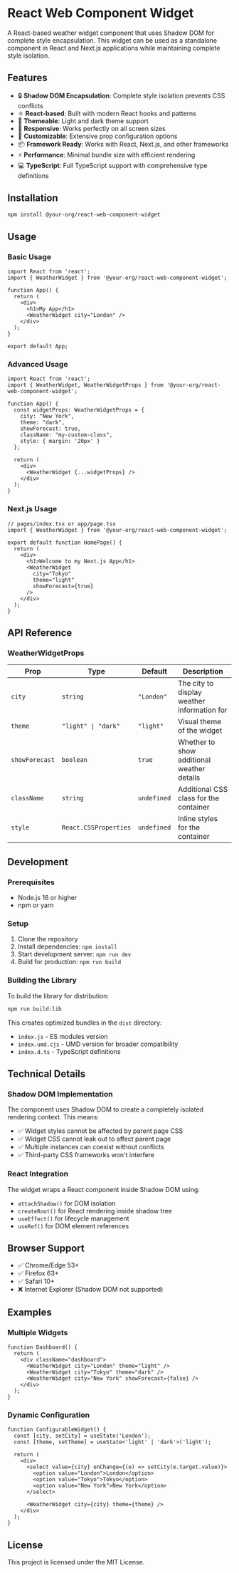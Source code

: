 # React Web Component Widget

A React-based weather widget component that uses Shadow DOM for complete style encapsulation. This widget can be used as a standalone component in React and Next.js applications while maintaining complete style isolation.

## Features

- 🔒 **Shadow DOM Encapsulation**: Complete style isolation prevents CSS conflicts
- ⚛️ **React-based**: Built with modern React hooks and patterns  
- 🎨 **Themeable**: Light and dark theme support
- 📱 **Responsive**: Works perfectly on all screen sizes
- 🔧 **Customizable**: Extensive prop configuration options
- 📦 **Framework Ready**: Works with React, Next.js, and other frameworks
- ⚡ **Performance**: Minimal bundle size with efficient rendering
- 💻 **TypeScript**: Full TypeScript support with comprehensive type definitions

## Installation

```bash
npm install @your-org/react-web-component-widget
```

## Usage

### Basic Usage

```tsx
import React from 'react';
import { WeatherWidget } from '@your-org/react-web-component-widget';

function App() {
  return (
    <div>
      <h1>My App</h1>
      <WeatherWidget city="London" />
    </div>
  );
}

export default App;
```

### Advanced Usage

```tsx
import React from 'react';
import { WeatherWidget, WeatherWidgetProps } from '@your-org/react-web-component-widget';

function App() {
  const widgetProps: WeatherWidgetProps = {
    city: "New York",
    theme: "dark",
    showForecast: true,
    className: "my-custom-class",
    style: { margin: '20px' }
  };

  return (
    <div>
      <WeatherWidget {...widgetProps} />
    </div>
  );
}
```

### Next.js Usage

```tsx
// pages/index.tsx or app/page.tsx
import { WeatherWidget } from '@your-org/react-web-component-widget';

export default function HomePage() {
  return (
    <div>
      <h1>Welcome to my Next.js App</h1>
      <WeatherWidget 
        city="Tokyo"
        theme="light"
        showForecast={true}
      />
    </div>
  );
}
```

## API Reference

### WeatherWidgetProps

| Prop | Type | Default | Description |
|------|------|---------|-------------|
| `city` | `string` | `"London"` | The city to display weather information for |
| `theme` | `"light" \| "dark"` | `"light"` | Visual theme of the widget |
| `showForecast` | `boolean` | `true` | Whether to show additional weather details |
| `className` | `string` | `undefined` | Additional CSS class for the container |
| `style` | `React.CSSProperties` | `undefined` | Inline styles for the container |

## Development

### Prerequisites

- Node.js 16 or higher
- npm or yarn

### Setup

1. Clone the repository
2. Install dependencies: `npm install`
3. Start development server: `npm run dev`
4. Build for production: `npm run build`

### Building the Library

To build the library for distribution:

```bash
npm run build:lib
```

This creates optimized bundles in the `dist` directory:
- `index.js` - ES modules version
- `index.umd.cjs` - UMD version for broader compatibility
- `index.d.ts` - TypeScript definitions

## Technical Details

### Shadow DOM Implementation

The component uses Shadow DOM to create a completely isolated rendering context. This means:

- ✅ Widget styles cannot be affected by parent page CSS
- ✅ Widget CSS cannot leak out to affect parent page
- ✅ Multiple instances can coexist without conflicts
- ✅ Third-party CSS frameworks won't interfere

### React Integration

The widget wraps a React component inside Shadow DOM using:
- `attachShadow()` for DOM isolation
- `createRoot()` for React rendering inside shadow tree
- `useEffect()` for lifecycle management
- `useRef()` for DOM element references

## Browser Support

- ✅ Chrome/Edge 53+
- ✅ Firefox 63+
- ✅ Safari 10+
- ❌ Internet Explorer (Shadow DOM not supported)

## Examples

### Multiple Widgets

```tsx
function Dashboard() {
  return (
    <div className="dashboard">
      <WeatherWidget city="London" theme="light" />
      <WeatherWidget city="Tokyo" theme="dark" />
      <WeatherWidget city="New York" showForecast={false} />
    </div>
  );
}
```

### Dynamic Configuration

```tsx
function ConfigurableWidget() {
  const [city, setCity] = useState('London');
  const [theme, setTheme] = useState<'light' | 'dark'>('light');

  return (
    <div>
      <select value={city} onChange={(e) => setCity(e.target.value)}>
        <option value="London">London</option>
        <option value="Tokyo">Tokyo</option>
        <option value="New York">New York</option>
      </select>
      
      <WeatherWidget city={city} theme={theme} />
    </div>
  );
}
```

## License

This project is licensed under the MIT License.
